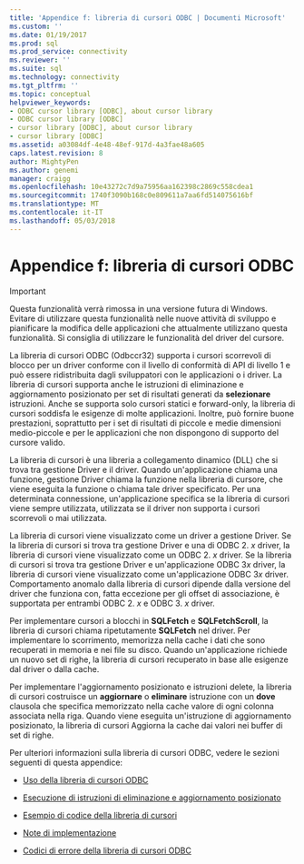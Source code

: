 ```yaml
---
title: 'Appendice f: libreria di cursori ODBC | Documenti Microsoft'
ms.custom: ''
ms.date: 01/19/2017
ms.prod: sql
ms.prod_service: connectivity
ms.reviewer: ''
ms.suite: sql
ms.technology: connectivity
ms.tgt_pltfrm: ''
ms.topic: conceptual
helpviewer_keywords:
- ODBC cursor library [ODBC], about cursor library
- ODBC cursor library [ODBC]
- cursor library [ODBC], about cursor library
- cursor library [ODBC]
ms.assetid: a03084df-4e48-48ef-917d-4a3fae48a605
caps.latest.revision: 8
author: MightyPen
ms.author: genemi
manager: craigg
ms.openlocfilehash: 10e43272c7d9a75956aa162398c2869c558cdea1
ms.sourcegitcommit: 1740f3090b168c0e809611a7aa6fd514075616bf
ms.translationtype: MT
ms.contentlocale: it-IT
ms.lasthandoff: 05/03/2018
---
```

# <a name="appendix-f-odbc-cursor-library"></a>Appendice f: libreria di cursori ODBC
> [!IMPORTANT]  
>  Questa funzionalità verrà rimossa in una versione futura di Windows. Evitare di utilizzare questa funzionalità nelle nuove attività di sviluppo e pianificare la modifica delle applicazioni che attualmente utilizzano questa funzionalità. Si consiglia di utilizzare le funzionalità del driver del cursore.  
  
 La libreria di cursori ODBC (Odbccr32) supporta i cursori scorrevoli di blocco per un driver conforme con il livello di conformità di API di livello 1 e può essere ridistribuita dagli sviluppatori con le applicazioni o i driver. La libreria di cursori supporta anche le istruzioni di eliminazione e aggiornamento posizionato per set di risultati generati da **selezionare** istruzioni. Anche se supporta solo cursori statici e forward-only, la libreria di cursori soddisfa le esigenze di molte applicazioni. Inoltre, può fornire buone prestazioni, soprattutto per i set di risultati di piccole e medie dimensioni medio-piccole e per le applicazioni che non dispongono di supporto del cursore valido.  
  
 La libreria di cursori è una libreria a collegamento dinamico (DLL) che si trova tra gestione Driver e il driver. Quando un'applicazione chiama una funzione, gestione Driver chiama la funzione nella libreria di cursore, che viene eseguita la funzione o chiama tale driver specificato. Per una determinata connessione, un'applicazione specifica se la libreria di cursori viene sempre utilizzata, utilizzata se il driver non supporta i cursori scorrevoli o mai utilizzata.  
  
 La libreria di cursori viene visualizzato come un driver a gestione Driver. Se la libreria di cursori si trova tra gestione Driver e una di ODBC 2. *x* driver, la libreria di cursori viene visualizzato come un ODBC 2. *x* driver. Se la libreria di cursori si trova tra gestione Driver e un'applicazione ODBC 3*x* driver, la libreria di cursori viene visualizzato come un'applicazione ODBC 3*x* driver. Comportamento anomalo dalla libreria di cursori dipende dalla versione del driver che funziona con, fatta eccezione per gli offset di associazione, è supportata per entrambi ODBC 2. *x* e ODBC 3. *x* driver.  
  
 Per implementare cursori a blocchi in **SQLFetch** e **SQLFetchScroll**, la libreria di cursori chiama ripetutamente **SQLFetch** nel driver. Per implementare lo scorrimento, memorizza nella cache i dati che sono recuperati in memoria e nei file su disco. Quando un'applicazione richiede un nuovo set di righe, la libreria di cursori recuperato in base alle esigenze dal driver o dalla cache.  
  
 Per implementare l'aggiornamento posizionato e istruzioni delete, la libreria di cursori costruisce un **aggiornare** o **eliminare** istruzione con un **dove** clausola che specifica memorizzato nella cache valore di ogni colonna associata nella riga. Quando viene eseguita un'istruzione di aggiornamento posizionato, la libreria di cursori Aggiorna la cache dai valori nei buffer di set di righe.  
  
 Per ulteriori informazioni sulla libreria di cursori ODBC, vedere le sezioni seguenti di questa appendice:  
  
-   [Uso della libreria di cursori ODBC](../../../odbc/reference/appendixes/using-the-odbc-cursor-library.md)  
  
-   [Esecuzione di istruzioni di eliminazione e aggiornamento posizionato](../../../odbc/reference/appendixes/executing-positioned-update-and-delete-statements.md)  
  
-   [Esempio di codice della libreria di cursori](../../../odbc/reference/appendixes/cursor-library-code-example.md)  
  
-   [Note di implementazione](../../../odbc/reference/appendixes/implementation-notes.md)  
  
-   [Codici di errore della libreria di cursori ODBC](../../../odbc/reference/appendixes/odbc-cursor-library-error-codes.md)
